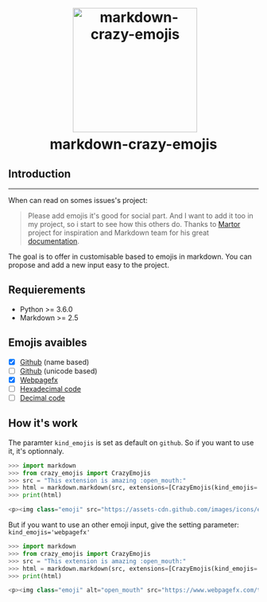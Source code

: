 <h1 align="center">
  <br>
  <a href="https://github.com/TheBuky/markdown-crazy-emojis"><img src="https://cdn.pixabay.com/photo/2014/04/02/16/21/baby-giraffe-307016_960_720.png" alt="markdown-crazy-emojis" width="250"></a>
  <br>
  markdown-crazy-emojis
  <br>
</h1>


## Introduction
---
When can read on somes issues's project:
> Please add emojis it's good for social part.
And I want to add it too in my project, so i start to see how this others do. Thanks to [Martor](https://github.com/agusmakmun/django-markdown-editor) project for inspiration and Markdown team for his great [documentation](https://github.com/Python-Markdown/markdown/wiki/Tutorial:-Writing-Extensions-for-Python-Markdown).

The goal is to offer in customisable based to emojis in markdown. You can propose and add a new input easy to the project.

## Requierements

* Python >= 3.6.0
* Markdown >= 2.5

## Emojis avaibles

* [x]  [Github](https://gist.github.com/roachhd/1f029bd4b50b8a524f3c) (name based)
* [ ]  [Github](https://gist.github.com/roachhd/1f029bd4b50b8a524f3c) (unicode based)
* [X]  [Webpagefx](https://www.webpagefx.com/tools/emoji-cheat-sheet/)
* [ ]  [Hexadecimal code](http://outils-javascript.aliasdmc.fr/encodage-caracteres-emoji/#comment-lire-tableau)
* [ ]  [Decimal code](http://outils-javascript.aliasdmc.fr/encodage-caracteres-emoji/#comment-lire-tableau)

## How it's work

The paramter `kind_emojis` is set as default on `github`. So if you want to use it, it's optionnaly.
```PYTHON
>>> import markdown
>>> from crazy_emojis import CrazyEmojis
>>> src = "This extension is amazing :open_mouth:" 
>>> html = markdown.markdown(src, extensions=[CrazyEmojis(kind_emojis='github')])
>>> print(html)

<p><img class="emoji" src="https://assets-cdn.github.com/images/icons/emoji/open_mouth.png" /></p>
```
But if you want to use an other emoji input, give the setting parameter: `kind_emojis='webpagefx'`
```PYTHON
>>> import markdown
>>> from crazy_emojis import CrazyEmojis
>>> src = "This extension is amazing :open_mouth:" 
>>> html = markdown.markdown(src, extensions=[CrazyEmojis(kind_emojis='webpagefx')])
>>> print(html)

<p><img class="emoji" alt="open_mouth" src="https://www.webpagefx.com/tools/emoji-cheat-sheet/graphics/emojis/open_mouth.png" /></p>
```

